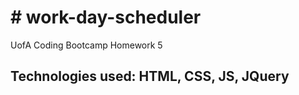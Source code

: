 <h1># work-day-scheduler</h1>
UofA Coding Bootcamp
Homework 5

<h2>Technologies used: HTML, CSS, JS, JQuery</h2>
